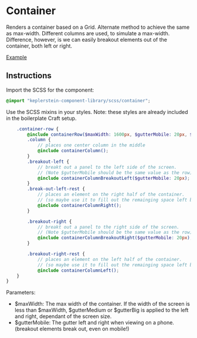 # Container

Renders a container based on a Grid. Alternate method to achieve the same as max-width. Different columns are used, to simulate a max-width. Difference, however, is we can easily breakout elements out of the container, both left or right.

[Example](../examples/container.html)

## Instructions

Import the SCSS for the component:

```scss
@import "keplerstein-component-library/scss/container";
```

Use the SCSS mixins in your styles. Note: these styles are already included in the boilerplate Craft setup.

```scss
    .container-row {
        @include containerRow($maxWidth: 1600px, $gutterMobile: 20px, $gutterMedium: 20px, $gutterBig: 40px);
        .column {
            // places one center column in the middle
            @include containerColumn();
        }
        .breakout-left {
            // breakt out a panel to the left side of the screen. 
            // (Note $gutterMobile should be the same value as the row)
            @include containerColumnBreakoutLeft($gutterMobile: 20px);
        }
        .break-out-left-rest {
            // places an element on the right half of the container. 
            // (so maybe use it to fill out the remainging space left by a breakout element
            @include containerColumnRight();
        }

        .breakout-right {
            // breakt out a panel to the right side of the screen. 
            // (Note $gutterMobile should be the same value as the row)
            @include containerColumnBreakoutRight($gutterMobile: 20px);
        }

        .breakout-right-rest {
            // places an element on the left half of the container. 
            // (so maybe use it to fill out the remainging space left by a breakout element
            @include containerColumnLeft();
    }
}
```

Parameters:
- $maxWidth: The max width of the container. If the width of the screen is less than $maxWidth, $gutterMedium or $gutterBig is applied to the left and right, dependant of the screen size.
- $gutterMobile: The gutter left and right when viewing on a phone. (breakout elements break out, even on mobile!)
